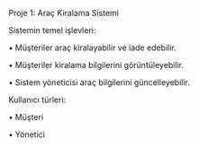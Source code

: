 Proje 1: Araç Kiralama Sistemi

Sistemin temel işlevleri:

• Müşteriler araç kiralayabilir ve iade edebilir.

• Müşteriler kiralama bilgilerini görüntüleyebilir.

• Sistem yöneticisi araç bilgilerini güncelleyebilir.


Kullanıcı türleri:

• Müşteri

• Yönetici 
